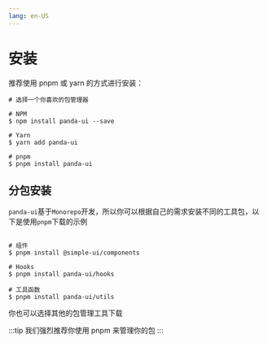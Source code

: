 ```yaml
---
lang: en-US
---
```


# 安装

推荐使用 pnpm 或 yarn 的方式进行安装：

```shell
# 选择一个你喜欢的包管理器

# NPM
$ npm install panda-ui --save

# Yarn
$ yarn add panda-ui

# pnpm
$ pnpm install panda-ui
```

## 分包安装

`panda-ui`基于`Monorepo`开发，所以你可以根据自己的需求安装不同的工具包，以下是使用`pnpm`下载的示例

```shell

# 组件
$ pnpm install @simple-ui/components

# Hooks
$ pnpm install panda-ui/hooks

# 工具函数
$ pnpm install panda-ui/utils

```

你也可以选择其他的包管理工具下载

:::tip
我们强烈推荐你使用 pnpm 来管理你的包
:::
